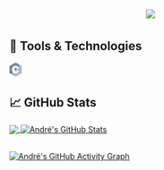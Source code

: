 <h1 align="center">
  <a href="https://git.io/typing-svg">
    <img src="https://readme-typing-svg.herokuapp.com?color=%2340A597&size=30&width=800&lines=Hello+World!+I+am+André+Paulino;I+love+learning+and+creating+things+on+the+internet">
  </a>
</h1>

## 🔧 Tools & Technologies
<code><img title="C" height="25" src="images/c.svg"></code>

## &#x1f4c8; GitHub Stats
<a href="https://github.com/andrepaulino/andrepaulino">
  <img align="center" src="https://github-readme-stats.vercel.app/api/top-langs/?username=andrepaulino&hide=java,html&title_color=ffffff&text_color=c9cacc&icon_color=2bbc8a&bg_color=1d1f21" />
</a>

<a href="https://github.com/andrepaulino/andrepaulino">
  <img align="center" src="https://github-readme-stats.vercel.app/api?username=andrepaulino&show_icons=true&line_height=27&count_private=true&title_color=ffffff&text_color=c9cacc&icon_color=2bbc8a&bg_color=1d1f21" alt="André's GitHub Stats" />
</a>
<br/><br/>

[![André's GitHub Activity Graph](https://activity-graph.herokuapp.com/graph?username=andrepaulino&theme=rogue)](https://github.com/andrepaulino)
